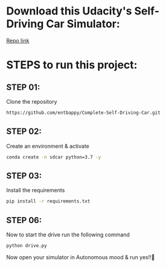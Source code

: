 
# Download this Udacity's Self-Driving Car Simulator:

[Repo link](https://github.com/udacity/self-driving-car-sim)



# STEPS to run this project:


## STEP 01: 
Clone the repository

```bash
https://github.com/entbappy/Complete-Self-Driving-Car.git
```

## STEP 02: 
Create an environment & activate


```bash
conda create -n sdcar python=3.7 -y
```

## STEP 03: 
Install the requirements


```bash
pip install -r requirements.txt
```


## STEP 06: 
Now to start the drive run the following command


```bash
python drive.py
```

Now open your simulator in Autonomous mood & run yes!!🙂
